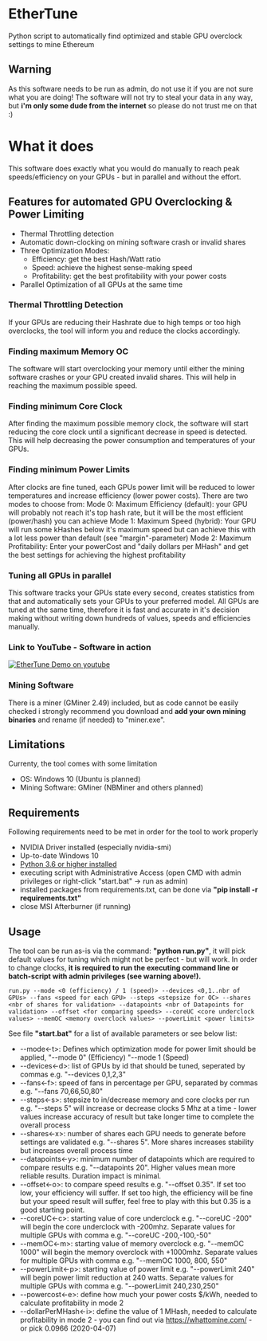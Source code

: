 # EtherTune
Python script to automatically find optimized and stable GPU overclock settings to mine Ethereum

## Warning
As this software needs to be run as admin, do not use it if you are not sure what you are doing! The software will not try to steal your data in any way, but **i'm only some dude from the internet** so please do not trust me on that :)

# What it does
This software does exactly what you would do manually to reach peak speeds/efficiency on your GPUs - but in parallel and without the effort.

## Features for automated GPU Overclocking & Power Limiting
* Thermal Throttling detection
* Automatic down-clocking on mining software crash or invalid shares
* Three Optimization Modes: 
    * Efficiency: get the best Hash/Watt ratio
    * Speed: achieve the highest sense-making speed
    * Profitability: get the best profitability with your power costs
* Parallel Optimization of all GPUs at the same time

### Thermal Throttling Detection
If your GPUs are reducing their Hashrate due to high temps or too high overclocks, the tool will inform you and reduce the clocks accordingly.

### Finding maximum Memory OC
The software will start overclocking your memory until either the mining software crashes or your GPU created invalid shares. This will help in reaching the maximum possible speed.

### Finding minimum Core Clock
After finding the maximum possible memory clock, the software will start reducing the core clock until a significant decrease in speed is detected. This will help decreasing the power consumption and temperatures of your GPUs.

### Finding minimum Power Limits
After clocks are fine tuned, each GPUs power limit will be reduced to lower temperatures and increase efficiency (lower power costs). There are two modes to choose from:
Mode 0: Maximum Efficiency (default): your GPU will probably not reach it's top hash rate, but it will be the most efficient (power/hash) you can achieve
Mode 1: Maximum Speed (hybrid): Your GPU will run some kHashes below it's maximum speed but can achieve this with a lot less power than default (see "margin"-parameter)
Mode 2: Maximum Profitability: Enter your powerCost and "daily dollars per MHash" and get the best settings for achieving the highest profitability

### Tuning all GPUs in parallel
This software tracks your GPUs state every second, creates statistics from that and automatically sets your GPUs to your preferred model. All GPUs are tuned at the same time, therefore it is fast and accurate in it's decision making without writing down hundreds of values, speeds and efficiencies manually.

### Link to YouTube - Software in action
[![EtherTune Demo on youtube](https://img.youtube.com/vi/tJo8EarZyzM/0.jpg)](https://www.youtube.com/watch?v=tJo8EarZyzM)

### Mining Software
There is a miner (GMiner 2.49) included, but as code cannot be easily checked i strongly recommend you download and **add your own mining binaries** and rename (if needed) to "miner.exe".

## Limitations
Currenty, the tool comes with some limitation
- OS: Windows 10 (Ubuntu is planned)
- Mining Software: GMiner (NBMiner and others planned)

## Requirements
Following requirements need to be met in order for the tool to work properly
- NVIDIA Driver installed (especially nvidia-smi)
- Up-to-date Windows 10
- [Python 3.6 or higher installed](https://www.python.org/downloads/)
- executing script with Administrative Access (open CMD with admin privileges or right-click "start.bat" -> run as admin)
- installed packages from requirements.txt, can be done via **"pip install -r requirements.txt"**
- close MSI Afterburner (if running)

## Usage
The tool can be run as-is via the command: **"python run.py"**, it will pick default values for tuning which might not be perfect - but will work. In order to change clocks, **it is required to run the executing command line or batch-script with admin privileges (see warning above!).**
```
run.py --mode <0 (efficiency) / 1 (speed)> --devices <0,1..nbr of GPUs> --fans <speed for each GPU> --steps <stepsize for OC> --shares <nbr of shares for validation> --datapoints <nbr of Datapoints for validation> --offset <for comparing speeds> --coreUC <core underclock values> --memOC <memory overclock values> --powerLimit <power limits>
```
See file **"start.bat"** for a list of available parameters or see below list:
* --mode<-t>: Defines which optimization mode for power limit should be applied, "--mode 0" (Efficiency) "--mode 1 (Speed)
* --devices<-d>: list of GPUs by id that should be tuned, seperated by commas e.g. "--devices 0,1,2,3"
* --fans<-f>: speed of fans in percentage per GPU, separated by commas e.g. "--fans 70,66,50,80"
* --steps<-s>: stepsize to in/decrease memory and core clocks per run e.g. "--steps 5" will increase or decrease clocks 5 Mhz at a time - lower values increase accuracy of result but take longer time to complete the overall process
* --shares<-x>: number of shares each GPU needs to generate before settings are validated e.g. "--shares 5". More shares increases stability but increases overall process time
* --datapoints<-y>: minimum number of datapoints which are required to compare results e.g. "--datapoints 20". Higher values mean more reliable results. Duration impact is minimal.
* --offset<-o>: to compare speed results e.g. "--offset 0.35". If set too low, your efficiency will suffer. If set too high, the efficiency will be fine but your speed result will suffer, feel free to play with this but 0.35 is a good starting point.
* --coreUC<-c>: starting value of core underclock e.g. "--coreUC -200" will begin the core underclock with -200mhz. Separate values for multiple GPUs with comma e.g. "--coreUC -200,-100,-50"
* --memOC<-m>: starting value of memory overclock e.g. "--memOC 1000" will begin the memory overclock with +1000mhz. Separate values for multiple GPUs with comma e.g. "--memOC 1000, 800, 550"
* --powerLimit<-p>: starting value of power limit e.g. "--powerLimit 240" will begin power limit reduction at 240 watts. Separate values for multiple GPUs with comma e.g. "--powerLimit 240,230,250"
* --powercost<-e>: define how much your power costs $/kWh, needed to calculate profitability in mode 2
* --dollarPerMHash<-i>: define the value of 1 MHash, needed to calculate profitability in mode 2 - you can find out via https://whattomine.com/ - or pick 0.0966 (2020-04-07)